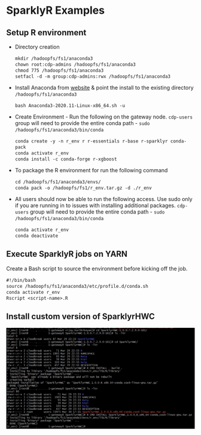 # SparklyR Examples

## Setup R environment
* Directory creation
    ```
    mkdir /hadoopfs/fs1/anaconda3
    chown root:cdp-admins /hadoopfs/fs1/anaconda3
    chmod 775 /hadoopfs/fs1/anaconda3
    setfacl -d -m group:cdp-admins:rwx /hadoopfs/fs1/anaconda3
    ```
* Install Anaconda from [website](https://www.anaconda.com/products/individual) & point the install to the existing directory `/hadoopfs/fs1/anaconda3`
    ```
    bash Anaconda3-2020.11-Linux-x86_64.sh -u
    ```
* Create Environment - Run the following on the gateway node. `cdp-users` group will need to provide the entire conda path - `sudo /hadoopfs/fs1/anaconda3/bin/conda`
    ```
    conda create -y -n r_env r r-essentials r-base r-sparklyr conda-pack
    conda activate r_env
    conda install -c conda-forge r-xgboost
    ```
* To package the R environment for run the following command
    ```
    cd /hadoopfs/fs1/anaconda3/envs/
    conda pack -o /hadoopfs/fs1/r_env.tar.gz -d ./r_env
    ```
* All users should now be able to run the following access. Use sudo only if you are running in to issues with installing additional packages. `cdp-users` group will need to provide the entire conda path - `sudo /hadoopfs/fs1/anaconda3/bin/conda`
    ```
    conda activate r_env
    conda deactivate
    ```

## Execute SparklyR jobs on YARN
Create a Bash script to source the environment before kicking off the job.
```
#!/bin/bash
source /hadoopfs/fs1/anaconda3/etc/profile.d/conda.sh
conda activate r_env
Rscript <script-name>.R
```

## Install custom version of SparklyrHWC
![custom-sparklyrhwc](images/sparklyrhwc-install.png)